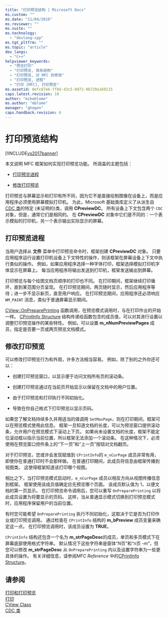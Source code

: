 ```yaml
---
title: "打印预览结构 | Microsoft Docs"
ms.custom: ""
ms.date: "11/04/2016"
ms.reviewer: ""
ms.suite: ""
ms.technology: 
  - "devlang-cpp"
ms.tgt_pltfrm: ""
ms.topic: "article"
dev_langs: 
  - "C++"
helpviewer_keywords: 
  - "预览打印"
  - "打印预览, 体系结构"
  - "打印预览, 对 MFC 的修改"
  - "打印预览, 进程"
  - "打印 [MFC], 打印预览"
ms.assetid: 0efc87e6-ff8d-43c5-9d72-9b729a169115
caps.latest.revision: 10
author: "mikeblome"
ms.author: "mblome"
manager: "ghogen"
caps.handback.revision: 6
---
```

# 打印预览结构
[!INCLUDE[vs2017banner](../assembler/inline/includes/vs2017banner.md)]

本文说明 MFC 框架如何实现打印预览功能。  所涵盖的主题包括：  
  
-   [打印预览进程](#_core_the_print_preview_process)  
  
-   [修改打印预览](#_core_modifying_print_preview)  
  
 打印预览与屏幕显示和打印有所不同，因为它不是直接绘制图像在设备上，而是应用程序必须使用屏幕模拟打印机。  为此，Microsoft 基础类库定义了从派生自 [CDC 类](../mfc/reference/cdc-class.md)的特定 \(未证明的\)类，调用 **CPreviewDC**。  所有设备上下文包含两个 `CDC` 对象，但是，通常它们是相同的。  在 **CPreviewDC** 对象中它们是不同的：一个表示模拟的打印机，另一个表示输出实际显示的屏幕。  
  
##  <a name="_core_the_print_preview_process"></a> 打印预览进程  
 当用户选择从 **文件** 菜单中打印预览命令时，框架创建 **CPreviewDC** 对象。  只要应用程序运行设置打印机设备上下文特性的操作，则该框架在屏幕设备上下文中执行类似的操作。  例如，如果应用程序选择一种字体打印，框架选择模拟打印机字体显示在屏幕上。  每当应用程序将输出发送到打印机，框架发送输出到屏幕。  
  
 打印预览与每个绘图文档页顺序的打印也不同。  在打印期间，框架继续打印循环，直到某范围分页呈现。  在打印预览期间，两页随时显示，然后应用程序等待；进一步不显示新页，直至用户响应。  在打印预览期间，应用程序还必须响应 `WM_PAINT` 消息，类似于普通屏幕显示期间。  
  
 [CView::OnPreparePrinting](../Topic/CView::OnPreparePrinting.md) 函数调用，在预览模式调用时，与在打印作业的开始一样。  [CPrintInfo Structure](../mfc/reference/cprintinfo-structure.md) 结构传递给函数包含的成员值，可以对其进行设置以调整打印预览操作的某些特性。  例如，可以设置 **m\_nNumPreviewPages** 成员，指定是否要一页或两页预览文档模式。  
  
##  <a name="_core_modifying_print_preview"></a> 修改打印预览  
 可以修改打印预览行为和外观，许多方法相当容易。  例如，除了别的之外你还可以：  
  
-   创建打印预览窗口，以显示便于访问文档所有页的滚动条。  
  
-   创建打印预览通过在当前页开始显示以保留在文档中的用户位置。  
  
-   由于打印预览和打印执行不同初始化。  
  
-   导致在你自己格式下打印预览以显示页码。  
  
 如果您了解文档持续多久并用适当的值调用 `SetMaxPage`，则在打印期间，框架可以在预览模式使用此信息。  框架一旦知道文档的长度，可以为预览窗口提供滚动条，允许用户在预览模式下滚动上下页。  如果尚未设置文档的长度，框架不能定位滚动框以指示当前位置，所以框架无法添加一个滚动条。  在这种情况下，必须使用在预览窗口控件条上的“下一页”和“上一页”按钮对文档翻页。  
  
 对于打印预览，您或许会发现赋值到 `CPrintInfo`的 `m_nCurPage` 成员非常有用，即使你在普通打印时不会那样做。  在普通打印期间，此成员将信息由框架传播到视图类。  这使得框架知道该打印哪个视图。  
  
 相比之下，当打印预览模式启动时，`m_nCurPage` 成员以相反方向从视图传播信息到框架。  框架使用该成员值确定应先预览哪个页面。  该成员默认值为 1，以便文档的第一页显示。  在打印预览命令调用后，您可以重写 `OnPreparePrinting` 以将此成员设置为将要显示的页码。  这样，当从普通显示模式切换到打印预览模式时，应用程序保留用户的当前位置。  
  
 有时您可能希望 `OnPreparePrinting` 执行不同初始化，这取决于它是否为打印作业或打印预览调用。  通过检查在 `CPrintInfo` 结构的 **m\_bPreview** 成员变量来确定这一点。  在打印预览调用时，该成员设置为 **TRUE**。  
  
 `CPrintInfo` 结构还包含一个名为 **m\_strPageDesc**的成员，单页和多页模式下在屏幕底部使用格式字符串。  默认情况下这些字符串是窗体“*N*页”和“*n*页   \-*m*”，但您可以修改 **m\_strPageDesc** 从 `OnPreparePrinting` 内以及设置字符串为一些更具体的操作。  有关详细信息，请参阅*MFC Reference* 中的[CPrintInfo Structure](../mfc/reference/cprintinfo-structure.md)。  
  
## 请参阅  
 [打印和打印预览](../mfc/printing-and-print-preview.md)   
 [打印](../mfc/printing.md)   
 [CView Class](../mfc/reference/cview-class.md)   
 [CDC 类](../mfc/reference/cdc-class.md)